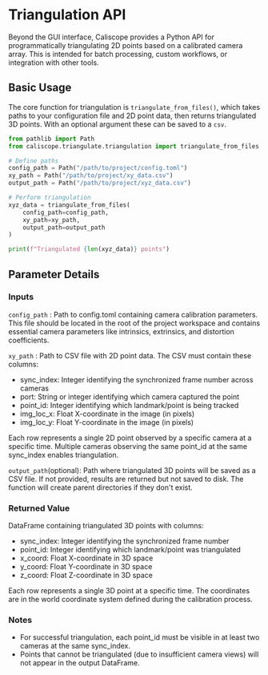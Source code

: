 # Triangulation API

Beyond the GUI interface, Caliscope provides a Python API for programmatically triangulating 2D points based on a calibrated camera array. This is intended for batch processing, custom workflows, or integration with other tools.

## Basic Usage

The core function for triangulation is `triangulate_from_files()`, which takes paths to your configuration file and 2D point data, then returns triangulated 3D points. With an optional argument these can be saved to a `csv`.

```python
from pathlib import Path
from caliscope.triangulate.triangulation import triangulate_from_files

# Define paths
config_path = Path("/path/to/project/config.toml")
xy_path = Path("/path/to/project/xy_data.csv")
output_path = Path("/path/to/project/xyz_data.csv")

# Perform triangulation
xyz_data = triangulate_from_files(
    config_path=config_path,
    xy_path=xy_path, 
    output_path=output_path
)

print(f"Triangulated {len(xyz_data)} points")
```

## Parameter Details

### Inputs  

`config_path` : Path to config.toml containing camera calibration parameters. This file should be located in the root of the project workspace and contains essential camera parameters like intrinsics, extrinsics, and distortion coefficients.

`xy_path` : Path to CSV file with 2D point data. The CSV must contain these columns:

- sync_index: Integer identifying the synchronized frame number across cameras
- port: String or integer identifying which camera captured the point
- point_id: Integer identifying which landmark/point is being tracked
- img_loc_x: Float X-coordinate in the image (in pixels)
- img_loc_y: Float Y-coordinate in the image (in pixels)

Each row represents a single 2D point observed by a specific camera at a specific time. Multiple cameras observing the same point_id at the same sync_index enables triangulation.

`output_path`(optional): Path where triangulated 3D points will be saved as a CSV file.  If not provided, results are returned but not saved to disk. The function will create parent directories if they don't exist.

### Returned Value 

DataFrame containing triangulated 3D points with columns:

- sync_index: Integer identifying the synchronized frame number
- point_id: Integer identifying which landmark/point was triangulated
- x_coord: Float X-coordinate in 3D space 
- y_coord: Float Y-coordinate in 3D space 
- z_coord: Float Z-coordinate in 3D space 

Each row represents a single 3D point at a specific time.  The coordinates are in the world coordinate system defined during the calibration process.

### Notes

- For successful triangulation, each point_id must be visible in at least
  two cameras at the same sync_index.
- Points that cannot be triangulated (due to insufficient camera views)
  will not appear in the output DataFrame.
